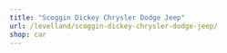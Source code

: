 ```yaml
---
title: "Scoggin Dickey Chrysler Dodge Jeep"
url: /levelland/scoggin-dickey-chrysler-dodge-jeep/
shop: car
---
```

